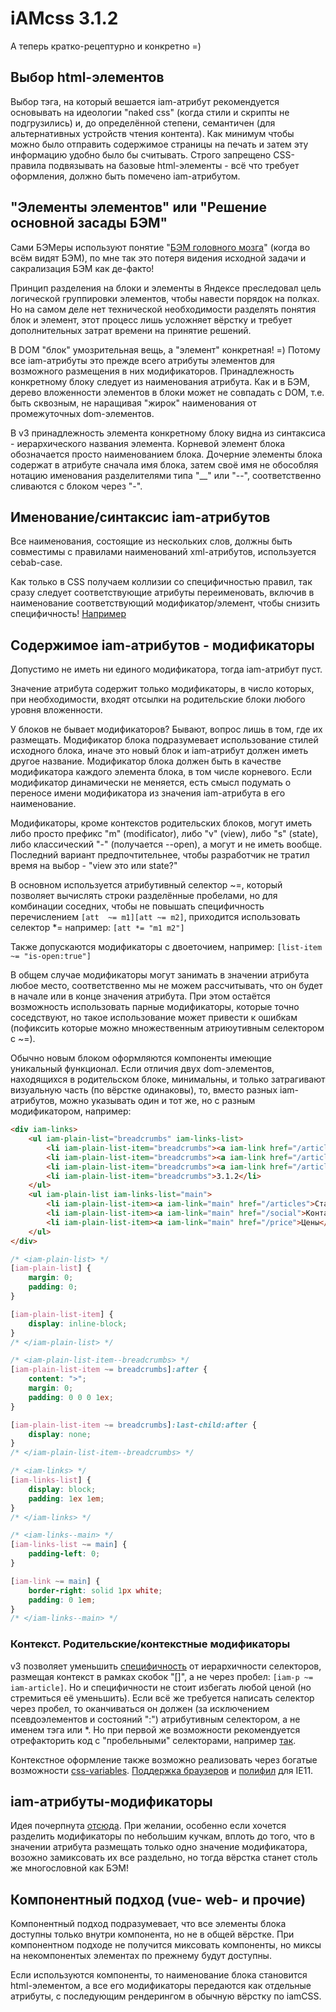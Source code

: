 # iAMcss 3.1.2
А теперь кратко-рецептурно и конкретно =)

## Выбор html-элементов
Выбор тэга, на который вешается iam-атрибут рекомендуется основывать на идеологии "naked css"
(когда стили и скрипты не подгрузились) и, до определённой степени, семантичен
(для альтернативных устройств чтения контента). Как минимум чтобы можно было отправить содержимое
страницы на печать и затем эту информацию удобно было бы считывать.
Строго запрещено CSS-правила подвязывать на базовые html-элементы - всё что требует оформления,
должно быть помечено iam-атрибутом.

## "Элементы элементов" или "Решение основной засады БЭМ"
Сами БЭМеры используют понятие "[БЭМ головного мозга](https://ru.bem.info/forum/-233/)" (когда во всём видят БЭМ), по мне так
это потеря видения исходной задачи и сакрализация БЭМ как де-факто!

Принцип разделения на блоки и элементы в Яндексе преследовал цель логической группировки элементов,
чтобы навести порядок на полках. Но на самом деле нет технической необходимости разделять понятия
блок и элемент, этот процесс лишь усложняет вёрстку и требует дополнительных затрат времени
на принятие решений.

В DOM "блок" умозрительная вещь, а "элемент" конкретная! =)
Потому все iam-атрибуты это прежде всего атрибуты элементов для возможного размещения в них модификаторов.
Принадлежность конкретному блоку следует из наименования атрибута.
Как и в БЭМ, дерево вложенности элементов в блоки может не совпадать с DOM, т.е. быть сквозным,
не наращивая "жирок" наименования от промежуточных dom-элементов.

В v3 принадлежность элемента конкретному блоку видна из синтаксиса - иерархического названия элемента.
Корневой элемент блока обозначается просто наименованием блока.
Дочерние элементы блока содержат в атрибуте сначала имя блока, затем своё имя не обособляя нотацию
именования разделителями типа "__" или "--", соответственно сливаются с блоком через "-".

## Именование/синтаксис iam-атрибутов
Все наименования, состоящие из нескольких слов, должны быть совместимы с правилами
наименований xml-атрибутов, используется cebab-case.

Как только в CSS получаем коллизии со специфичностью правил, так сразу следует соответствующие атрибуты
переименовать, включив в наименование соответствующий модификатор/элемент, чтобы снизить специфичность!
[Например](https://github.com/viT-1/iAMcss-samples/commit/4bcecb8d9f85b9bd9c80e4d5725ca96d2cc2ddfa#diff-d2417633265dabe7f8af98f48f14baa438357746325a9d79ba17ecbf344001a1)

## Содержимое iam-атрибутов - модификаторы
Допустимо не иметь ни единого модификатора, тогда iam-атрибут пуст.

Значение атрибута содержит только модификаторы, в число которых, при необходимости,
входят отсылки на родительские блоки любого уровня вложенности.

У блоков не бывает модификаторов? Бывают, вопрос лишь в том, где их размещать.
Модификатор блока подразумевает использование стилей исходного блока,
иначе это новый блок и iam-атрибут должен иметь другое название.
Модификатор блока должен быть в качестве модификатора каждого элемента блока, в том числе корневого.
Если модификатор динамически не меняется, есть смысл подумать о переносе имени модификатора
из значения iam-атрибута в его наименование.

Модификаторы, кроме контекстов родительских блоков, могут иметь либо просто префикс "m" (modificator),
либо "v" (view), либо "s" (state), либо классический "-" (получается --open), а могут и не иметь вообще.
Последний вариант предпочтительнее, чтобы разработчик не тратил время на выбор - "view это или state?"

В основном используется атрибутивный селектор ~=, который позволяет вычислять строки разделённые пробелами,
но для комбинации соседних, чтобы не повышать специфичность перечислением `[att  ~= m1][att ~= m2]`,
приходится использовать селектор *= например: `[att *= "m1 m2"]`

Также допускаются модификаторы с двоеточием, например: `[list-item ~= "is-open:true"]`

В общем случае модификаторы могут занимать в значении атрибута любое место,
соответственно мы не можем рассчитывать, что он будет в начале или в конце значения атрибута.
При этом остаётся возможность использовать парные модификаторы, которые точно соседствуют,
но такое использование может привести к ошибкам (пофиксить которые можно множественным атриюутивным селектором с ~=).

Обычно новым блоком оформляются компоненты имеющие уникальный функционал.
Если отличия двух dom-элементов, находящихся в родительском блоке, минимальны,
и только затрагивают визуальную часть (по вёрстке одинаковы), то,
вместо разных iam-атрибутов, можно указывать один и тот же, но с разным модификатором, например:
```html
<div iam-links>
	<ul iam-plain-list="breadcrumbs" iam-links-list>
		<li iam-plain-list-item="breadcrumbs"><a iam-link href="/articles">Статьи</a></li>
		<li iam-plain-list-item="breadcrumbs"><a iam-link href="/articles/css">CSS</a></li>
		<li iam-plain-list-item="breadcrumbs"><a iam-link href="/articles/css/iamcss">iAMCss</a></li>
		<li iam-plain-list-item="breadcrumbs">3.1.2</li>
	</ul>
	<ul iam-plain-list iam-links-list="main">
		<li iam-plain-list-item><a iam-link="main" href="/articles">Статьи</a></li>
		<li iam-plain-list-item><a iam-link="main" href="/social">Контакты</a></li>
		<li iam-plain-list-item><a iam-link="main" href="/price">Цены</a></li>
	</ul>
</div>
```
```css
/* <iam-plain-list> */
[iam-plain-list] {
	margin: 0;
	padding: 0;
}

[iam-plain-list-item] {
	display: inline-block;
}
/* </iam-plain-list> */

/* <iam-plain-list-item--breadcrumbs> */
[iam-plain-list-item ~= breadcrumbs]:after {
	content: ">";
	margin: 0;
	padding: 0 0 0 1ex;
}

[iam-plain-list-item ~= breadcrumbs]:last-child:after {
	display: none;
}
/* </iam-plain-list-item--breadcrumbs> */

/* <iam-links> */
[iam-links-list] {
	display: block;
	padding: 1ex 1em;
}
/* </iam-links> */

/* <iam-links--main> */
[iam-links-list ~= main] {
	padding-left: 0;
}

[iam-link ~= main] {
	border-right: solid 1px white;
	padding: 0 1em;
}
/* </iam-links--main> */
```

### Контекст. Родительские/контекстные модификаторы
v3 позволяет уменьшить [специфичность](https://developer.mozilla.org/ru/docs/Web/CSS/Specificity) от иерархичности селекторов, размещая контекст в рамках скобок "[]", а не через пробел: `[iam-p ~= iam-article]`. Но и специфичности не стоит избегать любой ценой (но стремиться её уменьшить).
Если всё же требуется написать селектор через пробел, то оканчиваться он должен (за исключением псевдоэлементов и состояний ":")
атрибутивным селектором, а не именем тэга или *.
Но при первой же возможности рекомендуется отрефакторить код с "пробельными" селекторами, например [так](https://github.com/viT-1/iAMcss-samples/commit/4bcecb8d9f85b9bd9c80e4d5725ca96d2cc2ddfa).

Контекстное оформление также возможно реализовать через богатые возможности [css-variables](https://dev.to/idoshamun/theming-with-css-variables-322f). [Поддержка браузеров](https://caniuse.com/css-variables) и [полифил](https://github.com/nuxodin/ie11CustomProperties) для IE11.

## iam-атрибуты-модификаторы
Идея почерпнута [отсюда](https://github.com/amcss/attribute-module-specification/issues/29).
При желании, особенно если хочется разделить модификаторы по небольшим кучкам,
вплоть до того, что в значении атрибута размещать только одно значение модификатора,
возожно замиксовать их все раздельно, но тогда вёрстка станет столь же многословной как БЭМ!

## Компонентный подход (vue- web- и прочие)
Компонентный подход подразумевает, что все элементы блока доступны только внутри компонента, но не в общей вёрстке. При компонентном подходе не получится миксовать компоненты, но миксы на некомпонентых элементах по прежнему будут доступны.

Если используются компоненты, то наименование блока становится html-элементом, а все его модификаторы передаются как отдельные атрибуты, с последующим рендерингом в обычную вёрстку по iamCSS.